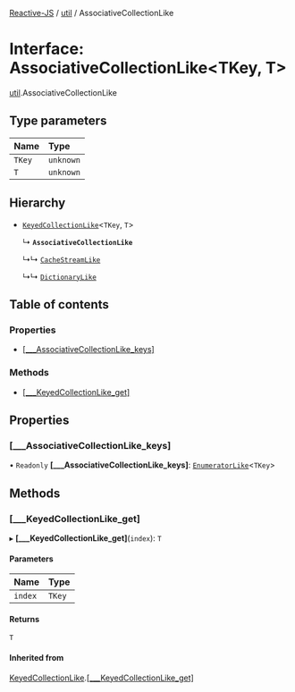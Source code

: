 [Reactive-JS](../README.md) / [util](../modules/util.md) / AssociativeCollectionLike

# Interface: AssociativeCollectionLike<TKey, T\>

[util](../modules/util.md).AssociativeCollectionLike

## Type parameters

| Name | Type |
| :------ | :------ |
| `TKey` | `unknown` |
| `T` | `unknown` |

## Hierarchy

- [`KeyedCollectionLike`](util.KeyedCollectionLike.md)<`TKey`, `T`\>

  ↳ **`AssociativeCollectionLike`**

  ↳↳ [`CacheStreamLike`](streaming.CacheStreamLike.md)

  ↳↳ [`DictionaryLike`](util.DictionaryLike.md)

## Table of contents

### Properties

- [[\_\_\_AssociativeCollectionLike\_keys]](util.AssociativeCollectionLike.md#[___associativecollectionlike_keys])

### Methods

- [[\_\_\_KeyedCollectionLike\_get]](util.AssociativeCollectionLike.md#[___keyedcollectionlike_get])

## Properties

### [\_\_\_AssociativeCollectionLike\_keys]

• `Readonly` **[\_\_\_AssociativeCollectionLike\_keys]**: [`EnumeratorLike`](containers.EnumeratorLike.md)<`TKey`\>

## Methods

### [\_\_\_KeyedCollectionLike\_get]

▸ **[___KeyedCollectionLike_get]**(`index`): `T`

#### Parameters

| Name | Type |
| :------ | :------ |
| `index` | `TKey` |

#### Returns

`T`

#### Inherited from

[KeyedCollectionLike](util.KeyedCollectionLike.md).[[___KeyedCollectionLike_get]](util.KeyedCollectionLike.md#[___keyedcollectionlike_get])
